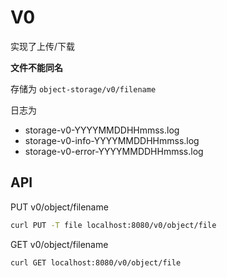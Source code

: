 # V0

实现了上传/下载

**文件不能同名**

存储为 `object-storage/v0/filename`

日志为 

- storage-v0-YYYYMMDDHHmmss.log 
- storage-v0-info-YYYYMMDDHHmmss.log 
- storage-v0-error-YYYYMMDDHHmmss.log

## API

PUT v0/object/filename
```bash
curl PUT -T file localhost:8080/v0/object/file
```

GET v0/object/filename
```bash
curl GET localhost:8080/v0/object/file
```